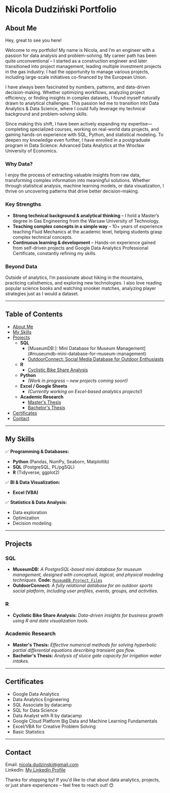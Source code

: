 # Nicola Dudziński Portfolio

## About Me
Hey, great to see you here!

Welcome to my portfolio! My name is Nicola, and I’m an engineer with a passion for data analysis and problem-solving. My career path has been quite unconventional – I started as a construction engineer and later transitioned into project management, leading multiple investment projects in the gas industry. I had the opportunity to manage various projects, including large-scale initiatives co-financed by the European Union.

I have always been fascinated by numbers, patterns, and data-driven decision-making. Whether optimizing workflows, analyzing project efficiency, or finding insights in complex datasets, I found myself naturally drawn to analytical challenges. This passion led me to transition into Data Analytics & Data Science, where I could fully leverage my technical background and problem-solving skills.

Since making this shift, I have been actively expanding my expertise—completing specialized courses, working on real-world data projects, and gaining hands-on experience with SQL, Python, and statistical modeling. To deepen my knowledge even further, I have enrolled in a postgraduate program in Data Science: Advanced Data Analytics at the Wrocław University of Economics.

### Why Data?

I enjoy the process of extracting valuable insights from raw data, transforming complex information into meaningful solutions. Whether through statistical analysis, machine learning models, or data visualization, I thrive on uncovering patterns that drive better decision-making.

### Key Strengths

- **Strong technical background & analytical thinking** – I hold a Master’s degree in Gas Engineering from the Warsaw University of Technology.
- **Teaching complex concepts in a simple way** – 10+ years of experience teaching Fluid Mechanics at the academic level, helping students grasp complex technical concepts.
- **Continuous learning & development** – Hands-on experience gained from self-driven projects and Google Data Analytics Professional Certificate, constantly refining my skills.

### Beyond Data

Outside of analytics, I’m passionate about hiking in the mountains, practicing calisthenics, and exploring new technologies. I also love reading popular science books and watching snooker matches, analyzing player strategies just as I would a dataset.

---

## Table of Contents

- [About Me](#about-me)
- [My Skills](#my-skills)
- [Projects](#projects)
  - **SQL**
    - [MuseumDB:]: Mini Database for Museum Management](#museumdb-mini-database-for-museum-management)
    - [OutdoorConnect: Social Media Database for Outdoor Enthusiasts](#outdoorconnect-social-media-database-for-outdoor-enthusiasts)
  - **R**
    - [Cyclistic Bike Share Analysis](#cyclistic-bike-share-analysis)
  - **Python**
    - *(Work in progress – new projects coming soon!)*
  - **Excel / Google Sheets**
    - *(Currently working on Excel-based analytics projects!)*
  - **Academic Research**
    - [Master's Thesis](#masters-thesis)
    - [Bachelor's Thesis](#bachelors-thesis)
- [Certificates](#certificates)
- [Contact](#contact)

---

## My Skills

✅ **Programming & Databases:**  
   - **Python** (Pandas, NumPy, Seaborn, Matplotlib)  
   - **SQL** (PostgreSQL, PL/pgSQL)  
   - **R** (Tidyverse, ggplot2)  

✅ **BI & Data Visualization:**  
   - **Excel (VBA)**  

✅ **Statistics & Data Analysis:**  
   - Data exploration  
   - Optimization  
   - Decision modeling  

---

## Projects

### **SQL**
- **MuseumDB:** *A PostgreSQL-based mini database for museum management, designed with conceptual, logical, and physical modeling techniques.*
  **Code:** [`MuseumDB Project Files`](https://github.com/nico14-d/Portfolio/tree/main/Projects/SQL/MuseumDB)
- **OutdoorConnect:** *A fully relational database for an outdoor sports social platform, including user profiles, events, groups, and activities.*


### **R**
- **Cyclistic Bike Share Analysis:** *Data-driven insights for business growth using R and data visualization tools.*


### **Academic Research**
- **Master's Thesis:** *Effective numerical methods for solving hyperbolic partial differential equations describing transient gas flow.*
- **Bachelor's Thesis:** *Analysis of sluice gate capacity for irrigation water intakes.*

---

## Certificates

- Google Data Analytics
- Data Analytics Engineering
- SQL Associate by datacamp
- SQL for Data Science
- Data Analyst with R by datacamp
- Google Cloud Platform Big Data and Machine Learning Fundamentals
- Excel/VBA for Creative Problem Solving
- Basic Statistics


---

## Contact

Email: nicola.dudzinski@gmail.com  
LinkedIn: [My LinkedIn Profile](https://www.linkedin.com/in/nicola-dudzinski/)  

Thanks for stopping by! If you'd like to chat about data analytics, projects, or just share experiences – feel free to reach out! 😊
